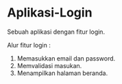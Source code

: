 # Aplikasi-Login
Sebuah aplikasi dengan fitur login.

Alur fitur login :
1. Memasukkan email dan password.
2. Memvalidasi masukan.
3. Menampilkan halaman beranda.
